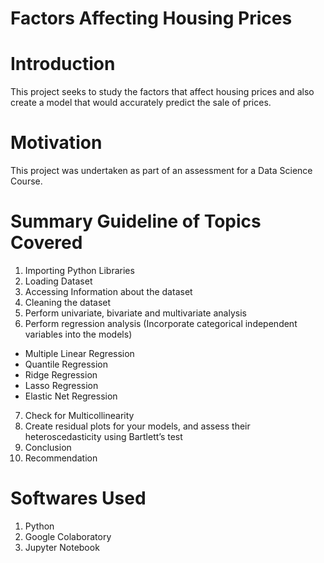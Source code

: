 # Factors Affecting Housing Prices

# Introduction
This project seeks to study the factors that affect housing prices and also create a model that would accurately predict the sale of prices.

# Motivation
This project was undertaken as part of an assessment for a Data Science Course.

# Summary Guideline of Topics Covered
1. Importing Python Libraries
2. Loading Dataset
3. Accessing Information about the dataset
4. Cleaning the dataset
5. Perform univariate, bivariate and multivariate analysis
6. Perform regression analysis (Incorporate categorical independent variables into the models)
*   Multiple Linear Regression
*   Quantile Regression
*   Ridge Regression
*   Lasso Regression
*   Elastic Net Regression
7. Check for Multicollinearity
8. Create residual plots for your models, and assess their heteroscedasticity using Bartlett’s test
9. Conclusion
10. Recommendation

# Softwares Used
1. Python 
2. Google Colaboratory 
3. Jupyter Notebook
